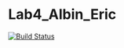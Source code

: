 # Lab4_Albin_Eric
[![Build Status](https://travis-ci.org/herwineric/Lab4_Albin_Eric.svg?branch=master)](https://travis-ci.org/herwineric/Lab4_Albin_Eric)